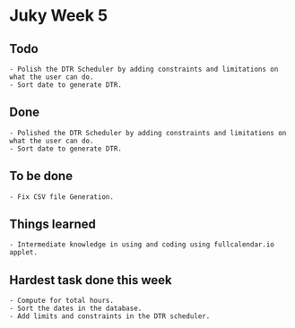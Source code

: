 # Juky Week 5

## Todo
	- Polish the DTR Scheduler by adding constraints and limitations on what the user can do.
	- Sort date to generate DTR.
## Done
	- Polished the DTR Scheduler by adding constraints and limitations on what the user can do.
	- Sort date to generate DTR.
## To be done
	- Fix CSV file Generation.
## Things learned
	- Intermediate knowledge in using and coding using fullcalendar.io applet.
## Hardest task done this week
	- Compute for total hours.
	- Sort the dates in the database.
	- Add limits and constraints in the DTR scheduler.
	



